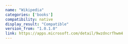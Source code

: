 ```yaml
---
name: "Wikipedia"
categories: ['books']
compatibility: native
display_result: "Compatible"
version_from: "1.0.1.0"
link: https://apps.microsoft.com/detail/9wzdncrfhwm4
---
```


